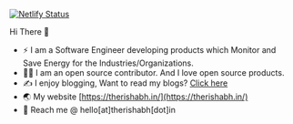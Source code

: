 [![Netlify Status](https://api.netlify.com/api/v1/badges/7085e378-7558-4d7e-8adc-6ed45d72f0c5/deploy-status)](https://github.com/Rishabh04-02/Rishabh04-02) 


Hi There 👋

* ⚡ I am a Software Engineer developing products which Monitor and Save Energy for the Industries/Organizations.
* 👨‍💻 I am an open source contributor. And I love open source products.
* ✍️ I enjoy blogging, Want to read my blogs? [Click here](https://therishabh.in/post/)
* 🌏 My website [https://therishabh.in/](https://therishabh.in/)
* 📇 Reach me @ hello[at]therishabh[dot]in
